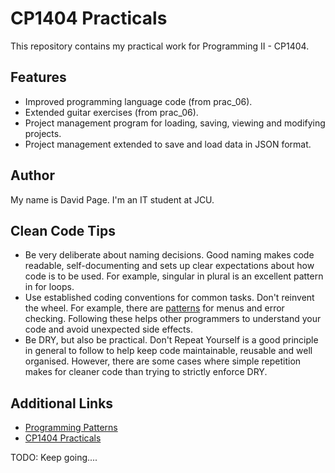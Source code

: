# CP1404 Practicals

This repository contains my practical work for Programming II - CP1404.

## Features

* Improved programming language code (from prac_06).
* Extended guitar exercises (from prac_06).
* Project management program for loading, saving, viewing and modifying projects.
* Project management extended to save and load data in JSON format.

## Author

My name is David Page. I'm an IT student at JCU.

## Clean Code Tips

* Be very deliberate about naming decisions. Good naming makes code readable, self-documenting and sets up clear
  expectations about how code is to be used. For example, singular in plural is an excellent pattern in for loops.
* Use established coding conventions for common tasks. Don't reinvent the wheel. For example, there
  are [patterns](https://github.com/CP1404/Starter/wiki/Programming-Patterns) for menus and error checking. Following
  these helps other programmers to understand your code and avoid unexpected side effects.
* Be DRY, but also be practical. Don't Repeat Yourself is a good principle in general to follow to help keep code
  maintainable, reusable and well organised. However, there are some cases where simple repetition makes for cleaner
  code than trying to strictly enforce DRY.

## Additional Links

* [Programming Patterns](https://github.com/CP1404/Starter/wiki/Programming-Patterns)
* [CP1404 Practicals](https://github.com/CP1404/Practicals)

TODO: Keep going....